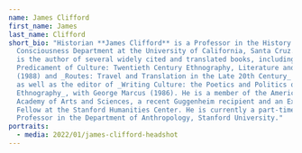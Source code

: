 ```yaml
---
name: James Clifford
first_name: James
last_name: Clifford
short_bio: "Historian **James Clifford** is a Professor in the History of
  Consciousness Department at the University of California, Santa Cruz. Clifford
  is the author of several widely cited and translated books, including _The
  Predicament of Culture: Twentieth Century Ethnography, Literature and Art_
  (1988) and _Routes: Travel and Translation in the Late 20th Century_ (1997),
  as well as the editor of _Writing Culture: the Poetics and Politics of
  Ethnography_, with George Marcus (1986). He is a member of the American
  Academy of Arts and Sciences, a recent Guggenheim recipient and an External
  Fellow at the Stanford Humanities Center. He is currently a part-time Visiting
  Professor in the Department of Anthropology, Stanford University."
portraits:
  - media: 2022/01/james-clifford-headshot
---
```

